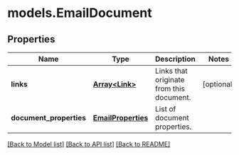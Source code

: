 # models.EmailDocument
## Properties
Name | Type | Description | Notes
------------ | ------------- | ------------- | -------------
**links** | [**Array&lt;Link&gt;**](Link.md) | Links that originate from this document.              | [optional] 
**document_properties** | [**EmailProperties**](EmailProperties.md) | List of document properties.              | 



[[Back to Model list]](README.md#documentation-for-models) [[Back to API list]](README.md#documentation-for-api-endpoints) [[Back to README]](README.md)


